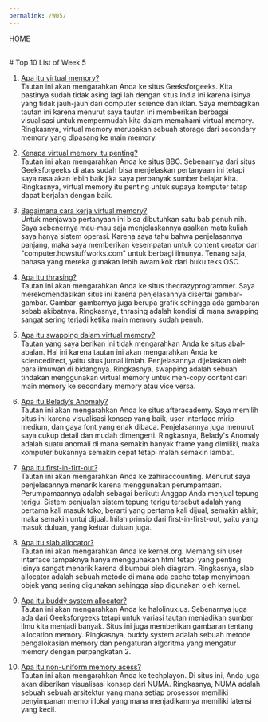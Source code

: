 ```yaml
---
permalink: /W05/
---
```

[HOME](../)

<br>
# Top 10 List of Week 5

1. [Apa itu virtual memory?](https://www.geeksforgeeks.org/virtual-memory-in-operating-system/)<br>
Tautan ini akan mengarahkan Anda ke situs Geeksforgeeks. Kita pastinya sudah tidak asing lagi lah dengan situs India ini karena isinya yang tidak jauh-jauh dari computer science dan iklan. Saya membagikan tautan ini karena menurut saya tautan ini memberikan berbagai visualisasi untuk mempermudah kita dalam memahami virtual memory. Ringkasnya, virtual memory merupakan sebuah storage dari secondary memory yang dipasang ke main memory.

2. [Kenapa virtual memory itu penting?](https://www.bbc.co.uk/bitesize/guides/zmb9mp3/revision/8)<br>
Tautan ini akan mengarahkan Anda ke situs BBC. Sebenarnya dari situs Geeksforgeeks di atas sudah bisa menjelaskan pertanyaan ini tetapi saya rasa akan lebih baik jika saya perbanyak sumber belajar kita. Ringkasnya, virtual memory itu penting untuk supaya komputer tetap dapat berjalan dengan baik.

3. [Bagaimana cara kerja virtual memory?](https://sites.google.com/a/student.unsika.ac.id/karaos/cara-kerja-virtual-memori)<br>
Untuk menjawab pertanyaan ini bisa dibutuhkan satu bab penuh nih. Saya sebenernya mau-mau saja menjelaskannya asalkan mata kuliah saya hanya sistem operasi. Karena saya tahu bahwa penjelasannya panjang, maka saya memberikan kesempatan untuk content creator dari "computer.howstuffworks.com" untuk berbagi ilmunya. Tenang saja, bahasa yang mereka gunakan lebih awam kok dari buku teks OSC.

4. [Apa itu thrasing?](https://www.thecrazyprogrammer.com/2019/02/thrashing-in-operating-system-os.html)<br>
Tautan ini akan mengarahkan Anda ke situs thecrazyprogrammer. Saya merekomendasikan situs ini karena penjelasannya disertai gambar-gambar. Gambar-gambarnya juga berupa grafik sehingga ada gambaran sebab akibatnya. Ringkasnya, thrasing adalah kondisi di mana swapping sangat sering terjadi ketika main memory sudah penuh.

5. [Apa itu swapping dalam virtual memory?](https://www.sciencedirect.com/topics/computer-science/virtual-memory)<br>
Tautan yang saya berikan ini tidak mengarahkan Anda ke situs abal-abalan. Hal ini karena tautan ini akan mengarahkan Anda ke sciencedirect, yaitu situs jurnal ilmiah. Penjelasannya dijelaskan oleh para ilmuwan di bidangnya. Ringkasnya, swapping adalah sebuah tindakan menggunakan virtual memory untuk men-copy content dari main memory ke secondary memory atau vice versa.

6. [Apa itu Belady’s Anomaly?](https://afteracademy.com/blog/what-is-beladys-anomaly)<br>
Tautan ini akan mengarahkan Anda ke situs afteracademy. Saya memilih situs ini karena visualisasi konsep yang baik, user interface mirip medium, dan gaya font yang enak dibaca. Penjelasannya juga menurut saya cukup detail dan mudah dimengerti. Ringkasnya, Belady's Anomaly adalah suatu anomali di mana semakin banyak frame yang dimiliki, maka komputer bukannya semakin cepat tetapi malah semakin lambat. 

7. [Apa itu first-in-firt-out?](https://zahiraccounting.com/id/blog/mengelola-barang-dengan-metode-fifo-lifo-dan-fefo/)<br>
Tautan ini akan mengarahkan Anda ke zahiraccounting. Menurut saya penjelasannya menarik karena menggunakan perumpamaan. Perumpamaannya adalah sebagai berikut: Anggap Anda menjual tepung terigu. Sistem penjualan sistem tepung terigu tersebut adalah yang pertama kali masuk toko, berarti yang pertama kali dijual, semakin akhir, maka semakin untuj dijual. Inilah prinsip dari first-in-first-out, yaitu yang masuk duluan, yang keluar duluan juga. 

8. [Apa itu slab allocator?](https://www.kernel.org/doc/gorman/html/understand/understand011.html)<br>
Tautan ini akan mengarahkan Anda ke kernel.org. Memang sih user interface tampaknya hanya menggunakan html tetapi yang penting isinya sangat menarik karena dibumbui oleh diagram. Ringkasnya, slab allocator adalah sebuah metode di mana ada cache tetap menyimpan objek yang sering digunakan sehingga siap digunakan oleh kernel.

9. [Apa itu buddy system allocator?](https://www.halolinux.us/kernel-reference/the-buddy-system-algorithm.html)<br>
Tautan ini akan mengarahkan Anda ke halolinux.us. Sebenarnya juga ada dari Geeksforgeeks tetapi untuk variasi tautan menjadikan sumber ilmu kita menjadi banyak. Situs ini juga memberikan gambaran tentang allocation memory. Ringkasnya, buddy system adalah sebuah metode pengalokasian memory dan pengaturan algoritma yang mengatur memory dengan perpangkatan 2.

10. [Apa itu non-uniform memory acess?](http://www.techplayon.com/what-is-numa-non-uniform-memory-access/)<br>
Tautan ini akan mengarahkan Anda ke techplayon. Di situs ini, Anda juga akan diberikan visualisasi konsep dari NUMA. Ringkasnya, NUMA adalah sebuah sebuah arsitektur yang mana setiap prosessor memiliki penyimpanan memori lokal yang mana menjadikannya memiliki latensi yang kecil.

